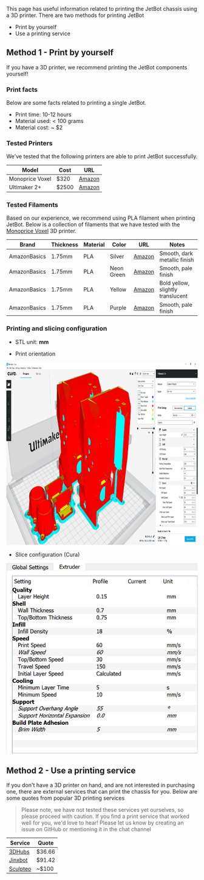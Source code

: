 This page has useful information related to printing the JetBot chassis using a 3D printer.  There are two methods for printing JetBot

* Print by yourself
* Use a printing service

## Method 1 - Print by yourself

If you have a 3D printer, we recommend printing the JetBot components yourself!

### Print facts

Below are some facts related to printing a single JetBot.

* Print time:  10-12 hours
* Material used:  < 100 grams
* Material cost:  ~ $2

### Tested Printers

We've tested that the following printers are able to print JetBot successfully.

| Model | Cost | URL |
|------------|------|---|
| Monoprice Voxel | $320 | [Amazon](https://amzn.to/2GbUJ5Q) |
| Ultimaker 2+ | $2500 | [Amazon](https://amzn.to/2t8UDU0) |

### Tested Filaments

Based on our experience, we recommend using PLA filament when printing JetBot.  Below is a collection
of filaments that we have tested with the [Monoprice Voxel](https://amzn.to/2GbUJ5Q) 3D printer.

| Brand | Thickness | Material | Color | URL | Notes |
|-------|-----------|----------|-------|-----|-------|
| AmazonBasics | 1.75mm | PLA | Silver | [Amazon](https://amzn.to/2BkrKZP) | Smooth, dark metallic finish |
| AmazonBasics | 1.75mm | PLA | Neon Green | [Amazon](https://amzn.to/2HPg1YR) | Smooth, pale finish|
| AmazonBasics | 1.75mm | PLA | Yellow | [Amazon](http://amzn.com/B07D6CPFP4/) | Bold yellow, slightly translucent |
| AmazonBasics | 1.75mm | PLA | Purple | [Amazon](#) | Smooth, pale finish |

### Printing and slicing configuration

* STL unit: **mm**

* Print orientation

<a href="images/Cura-Print-Setup_overall.png"><img src="images/Cura-Print-Setup_overall.png" width="800" height="480"></a>

* Slice configuration (Cura)

<img src="images/Cura-Print-Setup_Detail_Express.png" >

## Method 2 - Use a printing service

If you don't have a 3D printer on hand, and are not interested in purchasing one, there are external services
that can print the chassis for you.  Below are some quotes from popular 3D printing services

> Please note, we have not tested these services yet ourselves, so please proceed with caution.  If you
> find a print service that worked well for you, we'd love to hear!  Please let us know by creating
> an issue on GitHub or mentioning it in the chat channel

| Service | Quote |
|---------|--------|
| [3DHubs](https://www.3dhubs.com/) | $36.66 |
| [Jinxbot](https://jinxbot.com/) | $91.42 |
| [Sculpteo](https://www.sculpteo.com/) | ~$100 |